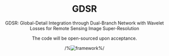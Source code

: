 <div align="center">

# GDSR

GDSR: Global-Detail Integration through Dual-Branch Network with Wavelet Losses for Remote Sensing Image Super-Resolution

The code will be open-sourced upon acceptance.

/%![framework](https://doswin.github.io/GDSR/static/images/framework.SVG)%/

</div>
